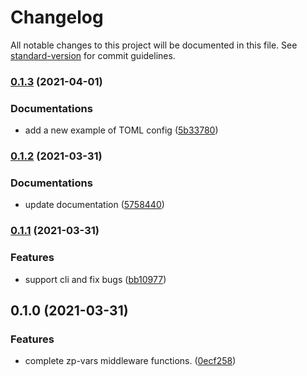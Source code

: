 # Changelog

All notable changes to this project will be documented in this file. See [standard-version](https://github.com/conventional-changelog/standard-version) for commit guidelines.

### [0.1.3](https://github.com/zppack/zp-vars/compare/v0.1.2...v0.1.3) (2021-04-01)


### Documentations

* add a new example of TOML config ([5b33780](https://github.com/zppack/zp-vars/commit/5b337801258c15c13614397b97862f2250ef5c15))

### [0.1.2](https://github.com/zppack/zp-vars/compare/v0.1.1...v0.1.2) (2021-03-31)


### Documentations

* update documentation ([5758440](https://github.com/zppack/zp-vars/commit/5758440bedd9efb022d7f417017bfd237f0b27d5))

### [0.1.1](https://github.com/zppack/zp-vars/compare/v0.1.0...v0.1.1) (2021-03-31)


### Features

* support cli and fix bugs ([bb10977](https://github.com/zppack/zp-vars/commit/bb109776bb1f92351996d8dc5eae7d6cad87e31c))

## 0.1.0 (2021-03-31)


### Features

* complete zp-vars middleware functions. ([0ecf258](https://github.com/zppack/zp-vars/commit/0ecf258bdfca406a0aadd992b1ea0102f29f0f93))
